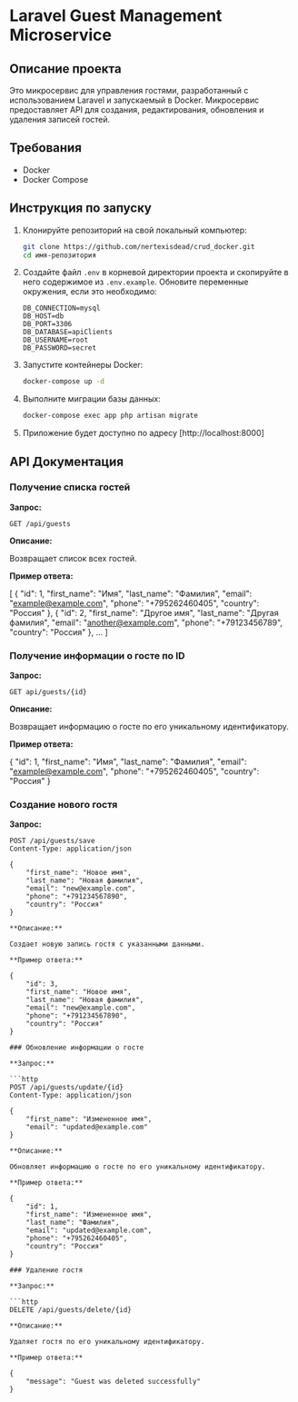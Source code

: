 # Laravel Guest Management Microservice

## Описание проекта

Это микросервис для управления гостями, разработанный с использованием Laravel и запускаемый в Docker. Микросервис предоставляет API для создания, редактирования, обновления и удаления записей гостей.

## Требования

- Docker
- Docker Compose

## Инструкция по запуску

1. Клонируйте репозиторий на свой локальный компьютер:

    ```sh
    git clone https://github.com/nertexisdead/crud_docker.git
    cd имя-репозитория
    ```

2. Создайте файл `.env` в корневой директории проекта и скопируйте в него содержимое из `.env.example`. Обновите переменные окружения, если это необходимо:

    ```dotenv
    DB_CONNECTION=mysql
    DB_HOST=db
    DB_PORT=3306
    DB_DATABASE=apiClients
    DB_USERNAME=root
    DB_PASSWORD=secret
    ```

3. Запустите контейнеры Docker:

    ```sh
    docker-compose up -d
    ```

4. Выполните миграции базы данных:

    ```sh
    docker-compose exec app php artisan migrate
    ```

5. Приложение будет доступно по адресу [http://localhost:8000]

## API Документация

### Получение списка гостей

**Запрос:**

```http
GET /api/guests
 ```

**Описание:**

Возвращает список всех гостей.

**Пример ответа:**

[
    {
        "id": 1,
        "first_name": "Имя",
        "last_name": "Фамилия",
        "email": "example@example.com",
        "phone": "+795262460405",
        "country": "Россия"
    },
    {
        "id": 2,
        "first_name": "Другое имя",
        "last_name": "Другая фамилия",
        "email": "another@example.com",
        "phone": "+79123456789",
        "country": "Россия"
    },
    ...
]

### Получение информации о госте по ID

**Запрос:**

```http
GET api/guests/{id}
 ```

**Описание:**

Возвращает информацию о госте по его уникальному идентификатору.

**Пример ответа:**

{
    "id": 1,
    "first_name": "Имя",
    "last_name": "Фамилия",
    "email": "example@example.com",
    "phone": "+795262460405",
    "country": "Россия"
}

### Создание нового гостя

**Запрос:**

```http
POST /api/guests/save
Content-Type: application/json

{
    "first_name": "Новое имя",
    "last_name": "Новая фамилия",
    "email": "new@example.com",
    "phone": "+791234567890",
    "country": "Россия"
}

**Описание:**

Создает новую запись гостя с указанными данными.

**Пример ответа:**

{
    "id": 3,
    "first_name": "Новое имя",
    "last_name": "Новая фамилия",
    "email": "new@example.com",
    "phone": "+791234567890",
    "country": "Россия"
}

### Обновление информации о госте

**Запрос:**

```http
POST /api/guests/update/{id}
Content-Type: application/json

{
    "first_name": "Измененное имя",
    "email": "updated@example.com"
}

**Описание:**

Обновляет информацию о госте по его уникальному идентификатору.

**Пример ответа:**

{
    "id": 1,
    "first_name": "Измененное имя",
    "last_name": "Фамилия",
    "email": "updated@example.com",
    "phone": "+795262460405",
    "country": "Россия"
}

### Удаление гостя

**Запрос:**

```http
DELETE /api/guests/delete/{id}

**Описание:**

Удаляет гостя по его уникальному идентификатору.

**Пример ответа:**

{
    "message": "Guest was deleted successfully"
}
